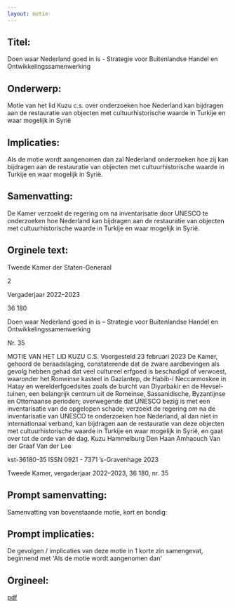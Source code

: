 ```yaml
---
layout: motie
---
```

## Titel:
Doen waar Nederland goed in is - Strategie voor Buitenlandse Handel en Ontwikkelingssamenwerking
## Onderwerp:
Motie van het lid Kuzu c.s. over onderzoeken hoe Nederland kan bijdragen aan de restauratie van objecten met cultuurhistorische waarde in Turkije en waar mogelijk in Syrië
## Implicaties:

Als de motie wordt aangenomen dan zal Nederland onderzoeken hoe zij kan bijdragen aan de restauratie van objecten met cultuurhistorische waarde in Turkije en waar mogelijk in Syrië.
## Samenvatting:

De Kamer verzoekt de regering om na inventarisatie door UNESCO te onderzoeken hoe Nederland kan bijdragen aan de restauratie van objecten met cultuurhistorische waarde in Turkije en waar mogelijk in Syrië.
## Orginele text:


Tweede Kamer der Staten-Generaal

2

Vergaderjaar 2022–2023

36 180

Doen waar Nederland goed in is – Strategie voor
Buitenlandse Handel en
Ontwikkelingssamenwerking

Nr. 35

MOTIE VAN HET LID KUZU C.S.
Voorgesteld 23 februari 2023
De Kamer,
gehoord de beraadslaging,
constaterende dat de zware aardbevingen als gevolg hebben gehad dat
veel cultureel erfgoed is beschadigd of verwoest, waaronder het
Romeinse kasteel in Gaziantep, de Habib-i Neccarmoskee in Hatay en
werelderfgoedsites zoals de burcht van Diyarbakir en de Hevsel-tuinen,
een belangrijk centrum uit de Romeinse, Sassanidische, Byzantijnse en
Ottomaanse perioden;
overwegende dat UNESCO bezig is met een inventarisatie van de
opgelopen schade;
verzoekt de regering om na de inventarisatie van UNESCO te onderzoeken
hoe Nederland, al dan niet in internationaal verband, kan bijdragen aan de
restauratie van deze objecten met cultuurhistorische waarde in Turkije en
waar mogelijk in Syrië,
en gaat over tot de orde van de dag.
Kuzu
Hammelburg
Den Haan
Amhaouch
Van der Graaf
Van der Lee

kst-36180-35
ISSN 0921 - 7371
’s-Gravenhage 2023

Tweede Kamer, vergaderjaar 2022–2023, 36 180, nr. 35


## Prompt samenvatting:
Samenvatting van bovenstaande motie, kort en bondig:


## Prompt implicaties:
De gevolgen / implicaties van deze motie in 1 korte zin samengevat, beginnend met 'Als de motie wordt aangenomen dan' 

## Orgineel:
[pdf](https://gegevensmagazijn.tweedekamer.nl/OData/v4/2.0/Document(4920cb31-382a-4866-8dff-15cfed5a71ed)/resource)
